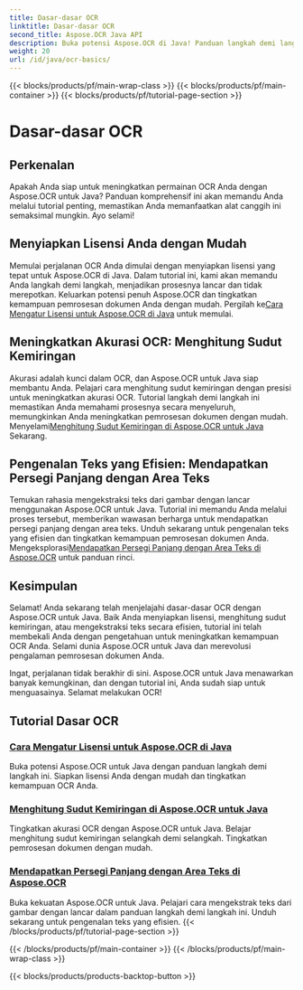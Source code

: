 ```yaml
---
title: Dasar-dasar OCR
linktitle: Dasar-dasar OCR
second_title: Aspose.OCR Java API
description: Buka potensi Aspose.OCR di Java! Panduan langkah demi langkah untuk menyiapkan lisensi Anda dan meningkatkan kemampuan OCR. Hitung sudut kemiringan dan ekstrak teks dengan mulus.
weight: 20
url: /id/java/ocr-basics/
---
```


{{< blocks/products/pf/main-wrap-class >}}
{{< blocks/products/pf/main-container >}}
{{< blocks/products/pf/tutorial-page-section >}}

# Dasar-dasar OCR

## Perkenalan

Apakah Anda siap untuk meningkatkan permainan OCR Anda dengan Aspose.OCR untuk Java? Panduan komprehensif ini akan memandu Anda melalui tutorial penting, memastikan Anda memanfaatkan alat canggih ini semaksimal mungkin. Ayo selami!

## Menyiapkan Lisensi Anda dengan Mudah

Memulai perjalanan OCR Anda dimulai dengan menyiapkan lisensi yang tepat untuk Aspose.OCR di Java. Dalam tutorial ini, kami akan memandu Anda langkah demi langkah, menjadikan prosesnya lancar dan tidak merepotkan. Keluarkan potensi penuh Aspose.OCR dan tingkatkan kemampuan pemrosesan dokumen Anda dengan mudah. Pergilah ke[Cara Mengatur Lisensi untuk Aspose.OCR di Java](./set-license/) untuk memulai.

## Meningkatkan Akurasi OCR: Menghitung Sudut Kemiringan

 Akurasi adalah kunci dalam OCR, dan Aspose.OCR untuk Java siap membantu Anda. Pelajari cara menghitung sudut kemiringan dengan presisi untuk meningkatkan akurasi OCR. Tutorial langkah demi langkah ini memastikan Anda memahami prosesnya secara menyeluruh, memungkinkan Anda meningkatkan pemrosesan dokumen dengan mudah. Menyelami[Menghitung Sudut Kemiringan di Aspose.OCR untuk Java](./calculate-skew-angle/) Sekarang.

## Pengenalan Teks yang Efisien: Mendapatkan Persegi Panjang dengan Area Teks

Temukan rahasia mengekstraksi teks dari gambar dengan lancar menggunakan Aspose.OCR untuk Java. Tutorial ini memandu Anda melalui proses tersebut, memberikan wawasan berharga untuk mendapatkan persegi panjang dengan area teks. Unduh sekarang untuk pengenalan teks yang efisien dan tingkatkan kemampuan pemrosesan dokumen Anda. Mengeksplorasi[Mendapatkan Persegi Panjang dengan Area Teks di Aspose.OCR](./get-rectangles-with-text-areas/) untuk panduan rinci.

## Kesimpulan

Selamat! Anda sekarang telah menjelajahi dasar-dasar OCR dengan Aspose.OCR untuk Java. Baik Anda menyiapkan lisensi, menghitung sudut kemiringan, atau mengekstraksi teks secara efisien, tutorial ini telah membekali Anda dengan pengetahuan untuk meningkatkan kemampuan OCR Anda. Selami dunia Aspose.OCR untuk Java dan merevolusi pengalaman pemrosesan dokumen Anda.

Ingat, perjalanan tidak berakhir di sini. Aspose.OCR untuk Java menawarkan banyak kemungkinan, dan dengan tutorial ini, Anda sudah siap untuk menguasainya. Selamat melakukan OCR!
## Tutorial Dasar OCR
### [Cara Mengatur Lisensi untuk Aspose.OCR di Java](./set-license/)
Buka potensi Aspose.OCR untuk Java dengan panduan langkah demi langkah ini. Siapkan lisensi Anda dengan mudah dan tingkatkan kemampuan OCR Anda.
### [Menghitung Sudut Kemiringan di Aspose.OCR untuk Java](./calculate-skew-angle/)
Tingkatkan akurasi OCR dengan Aspose.OCR untuk Java. Belajar menghitung sudut kemiringan selangkah demi selangkah. Tingkatkan pemrosesan dokumen dengan mudah.
### [Mendapatkan Persegi Panjang dengan Area Teks di Aspose.OCR](./get-rectangles-with-text-areas/)
Buka kekuatan Aspose.OCR untuk Java. Pelajari cara mengekstrak teks dari gambar dengan lancar dalam panduan langkah demi langkah ini. Unduh sekarang untuk pengenalan teks yang efisien.
{{< /blocks/products/pf/tutorial-page-section >}}

{{< /blocks/products/pf/main-container >}}
{{< /blocks/products/pf/main-wrap-class >}}

{{< blocks/products/products-backtop-button >}}
